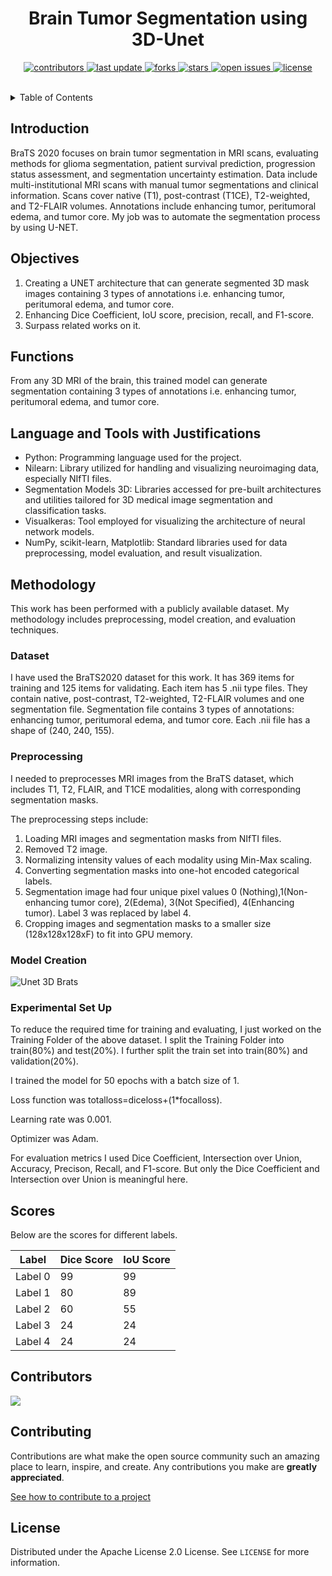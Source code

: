 <div align="center">

  
  <h1>Brain Tumor Segmentation using 3D-Unet</h1>
  
  
<!-- Badges -->
<p>
  <a href="https://github.com/AbduzZami/Brats2020-Segmentation-using-3DUnet/graphs/contributors">
    <img src="https://img.shields.io/github/contributors/Louis3797/awesome-readme-template" alt="contributors" />
  </a>
  <a href="">
    <img src="https://img.shields.io/github/last-commit/AbduzZami/Brats2020-Segmentation-using-3DUnet" alt="last update" />
  </a>
  <a href="https://github.com/AbduzZami/Brats2020-Segmentation-using-3DUnet/network/members">
    <img src="https://img.shields.io/github/forks/AbduzZami/Brats2020-Segmentation-using-3DUnet" alt="forks" />
  </a>
  <a href="https://github.com/AbduzZami/Brats2020-Segmentation-using-3DUnet/stargazers">
    <img src="https://img.shields.io/github/stars/AbduzZami/Brats2020-Segmentation-using-3DUnet" alt="stars" />
  </a>
  <a href="https://github.com/AbduzZami/Brats2020-Segmentation-using-3DUnet/issues/">
    <img src="https://img.shields.io/github/issues/AbduzZami/Brats2020-Segmentation-using-3DUnet" alt="open issues" />
  </a>
  <a href="https://github.com/AbduzZami/Brats2020-Segmentation-using-3DUnet/LICENSE">
    <img src="https://img.shields.io/github/license/AbduzZami/Brats2020-Segmentation-using-3DUnet" alt="license" />
  </a>
</p>
 
   

</div>

<br />



<!-- TABLE OF CONTENTS -->
<details>
  <summary>Table of Contents</summary>
  <ol>
    <li>
      <a href="#introduction">Introduction</a>
    </li>
    <li>
      <a href="#objectives">Objectives</a>
      </li>
    <li><a href="#usage">Functions</a></li>
    <li><a href="#language-and-tools-with-justifications">Language & Tools</a></li>
    <li><a href="#methodology">Methodology</a>
      <ul>
          <li><a href="#dataset">Dataset</a></li>
          <li><a href="#preprocessing">Preprocessing</a></li>
          <li><a href="#modelcreation">Model Creation</a></li>
          <li><a href="#experimental-set-up">Experimental Set Up</a></li>
      </ul>
    </li>
    <li><a href="#scores">Scores</a></li>
    <li><a href="#contributors">Contributors</a></li>
    <li><a href="#contributing">Contributing</a></li>
    <li><a href="#license">License</a></li>
  </ol>
</details>



<!-- ABOUT THE PROJECT -->
## Introduction

BraTS 2020 focuses on brain tumor segmentation in MRI scans, evaluating methods for glioma segmentation, patient survival prediction, progression status assessment, and segmentation uncertainty estimation. Data include multi-institutional MRI scans with manual tumor segmentations and clinical information. Scans cover native (T1), post-contrast (T1CE), T2-weighted, and T2-FLAIR volumes. Annotations include enhancing tumor, peritumoral edema, and tumor core. My job was to automate the segmentation process by using U-NET.

<!-- Objectives -->
## Objectives

1. Creating a UNET architecture that can generate segmented 3D mask images containing 3 types of annotations i.e. enhancing tumor, peritumoral edema, and tumor core.
2. Enhancing Dice Coefficient, IoU score, precision, recall, and F1-score.
3. Surpass related works on it.


<!-- Functions -->
## Functions

From any 3D MRI of the brain, this trained model can generate segmentation containing 3 types of annotations i.e. enhancing tumor, peritumoral edema, and tumor core.

## Language and Tools with Justifications

- Python: Programming language used for the project.
- Nilearn: Library utilized for handling and visualizing neuroimaging data, especially NIfTI files.
- Segmentation Models 3D: Libraries accessed for pre-built architectures and utilities tailored for 3D medical image segmentation and classification tasks.
- Visualkeras: Tool employed for visualizing the architecture of neural network models.
- NumPy, scikit-learn, Matplotlib: Standard libraries used for data preprocessing, model evaluation, and result visualization.

## Methodology

This work has been performed with a publicly available dataset. My methodology includes preprocessing, model creation, and evaluation techniques.

### Dataset

I have used the BraTS2020 dataset for this work. It has 369 items for training and 125 items for validating. Each item has 5 .nii type files. They contain native, post-contrast, T2-weighted, T2-FLAIR volumes and one segmentation file. Segmentation file contains 3 types of annotations: enhancing tumor, peritumoral edema, and tumor core. Each .nii file has a shape of (240, 240, 155).

### Preprocessing

I needed to preprocesses MRI images from the BraTS dataset, which includes T1, T2, FLAIR, and T1CE modalities, along with corresponding segmentation masks. 

The preprocessing steps include:
1. Loading MRI images and segmentation masks from NIfTI files.
2. Removed T2 image.
3. Normalizing intensity values of each modality using Min-Max scaling.
4. Converting segmentation masks into one-hot encoded categorical labels.
5. Segmentation image had four unique pixel values 0 (Nothing),1(Non-enhancing tumor core), 2(Edema), 3(Not Specified), 4(Enhancing tumor). 
Label 3 was replaced by label 4.
6. Cropping images and segmentation masks to a smaller size (128x128x128xF) to fit into GPU memory.

### Model Creation

![Unet 3D Brats](https://github.com/AbduzZami/Brats2020-Segmentation-using-3DUnet/assets/69592754/1a50cad9-952c-4517-95ec-0ef0e8f5a9c1)

### Experimental Set Up

To reduce the required time for training and evaluating, I just worked on the Training Folder of the above dataset. I split the Training Folder into train(80%) and test(20%). I further split the train set into train(80%) and validation(20%).

I trained the model for 50 epochs with a batch size of 1.

Loss function was totalloss=diceloss+(1*focalloss).

Learning rate was 0.001.

Optimizer was Adam.

For evaluation metrics I used Dice Coefficient, Intersection over Union, Accuracy, Precison, Recall, and F1-score. But only the Dice Coefficient and Intersection over Union is meaningful here.

## Scores

Below are the scores for different labels.

| Label     | Dice Score | IoU Score |
|-----------|------------|-----------|
| Label 0   | 99         | 99        |
| Label 1   | 80         | 89        |
| Label 2   | 60         | 55        |
| Label 3   | 24         | 24        |
| Label 4   | 24         | 24        |


<!-- Contributors -->
## Contributors

<a href="https://github.com/AbduzZami/Brats2020-Segmentation-using-3DUnet/graphs/contributors">
  <img src="https://contrib.rocks/image?repo=AbduzZami/Brats2020-Segmentation-using-3DUnet" />
</a>


<!-- CONTRIBUTING -->
## Contributing

Contributions are what make the open source community such an amazing place to learn, inspire, and create. Any contributions you make are **greatly appreciated**.

<a href="https://docs.github.com/en/get-started/quickstart/contributing-to-projects" target="_blank">See how to contribute to a project</a>



<!-- LICENSE -->
## License

Distributed under the Apache License 2.0 License. See `LICENSE` for more information.
